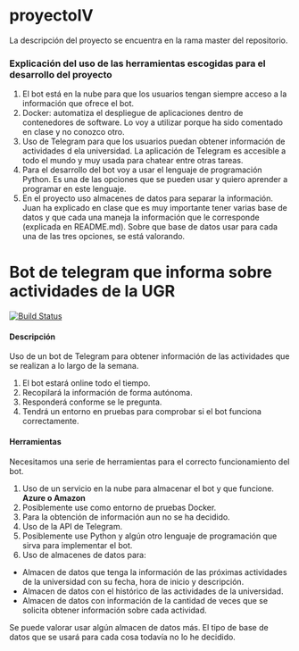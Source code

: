 

# proyectoIV

La descripción del proyecto se encuentra en la rama master del repositorio.

### Explicación del uso de las herramientas escogidas para el desarrollo del proyecto ###

1. El bot está en la nube para que los usuarios tengan siempre acceso a la información que ofrece el bot.
2. Docker: automatiza el despliegue de aplicaciones dentro de contenedores de software. Lo voy a utilizar porque ha sido comentado en clase y no conozco otro.
3. Uso de Telegram para que los usuarios puedan obtener información de actividades d ela universidad. La aplicación de Telegram es accesible a todo el mundo y muy usada para chatear entre otras tareas.
4. Para el desarrollo del bot voy a usar el lenguaje de programación Python. Es una de las opciones que se pueden usar y quiero aprender a programar en este lenguaje.
5. En el proyecto uso almacenes de datos para separar la información. Juan ha explicado en clase que es muy importante tener varias base de datos y que cada una maneja la información que le corresponde (explicada en README.md). Sobre que base de datos usar para cada una de las tres opciones, se está valorando.


# Bot de telegram que informa sobre actividades de la UGR #
[![Build Status](https://travis-ci.org/Antkk10/BotTelegramInfoActividadesUGR.svg?branch=master)](https://travis-ci.org/Antkk10/BotTelegramInfoActividadesUGR)
#### Descripción ####
Uso de un bot de Telegram para obtener información de las actividades que se realizan a lo largo de la semana.

1. El bot estará online todo el tiempo.
2. Recopilará la información de forma autónoma.
3. Responderá conforme se le pregunta.
4. Tendrá un entorno en pruebas para comprobar si el bot funciona correctamente.

#### Herramientas ####
Necesitamos una serie de herramientas para el correcto funcionamiento del bot.

1. Uso de un servicio en la nube para almacenar el bot y que funcione. **Azure o Amazon**
2. Posiblemente use como entorno de pruebas Docker.
3. Para la obtención de información aun no se ha decidido.
4. Uso de la API de Telegram.
5. Posiblemente use Python y algún otro lenguaje de programación que sirva para implementar el bot.
6. Uso de almacenes de datos para:
  * Almacen de datos que tenga la información de las próximas actividades de la universidad con su fecha, hora de inicio y descripción.
  * Almacen de datos con el histórico de las actividades de la universidad.
  * Almacen de datos con información de la cantidad de veces que se solicita obtener información sobre cada actividad.

Se puede valorar usar algún almacen de datos más.
El tipo de base de datos que se usará para cada cosa todavía no lo he decidido.
